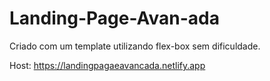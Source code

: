 # Landing-Page-Avan-ada
Criado com um template utilizando flex-box sem dificuldade.

Host: https://landingpagaeavancada.netlify.app
